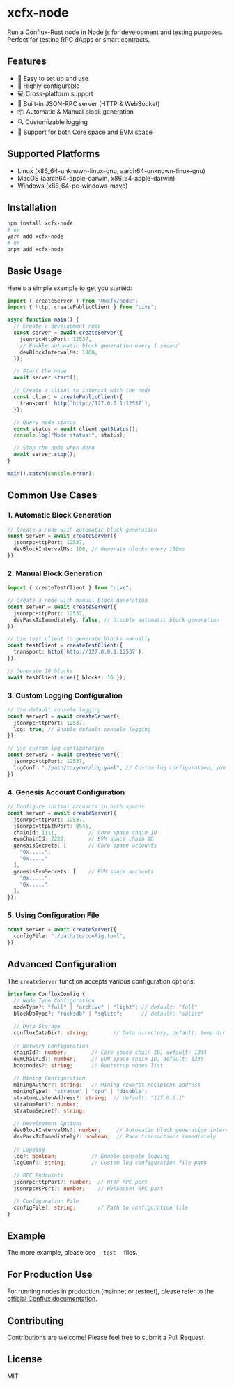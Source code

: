 # xcfx-node

Run a Conflux-Rust node in Node.js for development and testing purposes. Perfect for testing RPC dApps or smart contracts.

## Features

- 🚀 Easy to set up and use
- 🔧 Highly configurable
- 💻 Cross-platform support
- 🔌 Built-in JSON-RPC server (HTTP & WebSocket)
- 📦 Automatic & Manual block generation
- 🔍 Customizable logging
- 💎 Support for both Core space and EVM space

## Supported Platforms

- Linux (x86_64-unknown-linux-gnu, aarch64-unknown-linux-gnu)
- MacOS (aarch64-apple-darwin, x86_64-apple-darwin)
- Windows (x86_64-pc-windows-msvc)

## Installation

```bash
npm install xcfx-node
# or
yarn add xcfx-node
# or
pnpm add xcfx-node
```

## Basic Usage

Here's a simple example to get you started:

```ts
import { createServer } from "@xcfx/node";
import { http, createPublicClient } from "cive";

async function main() {
  // Create a development node
  const server = await createServer({
    jsonrpcHttpPort: 12537,
    // Enable automatic block generation every 1 second
    devBlockIntervalMs: 1000,
  });

  // Start the node
  await server.start();

  // Create a client to interact with the node
  const client = createPublicClient({
    transport: http(`http://127.0.0.1:12537`),
  });

  // Query node status
  const status = await client.getStatus();
  console.log("Node status:", status);

  // Stop the node when done
  await server.stop();
}

main().catch(console.error);
```

## Common Use Cases

### 1. Automatic Block Generation

```ts
// Create a node with automatic block generation
const server = await createServer({
  jsonrpcHttpPort: 12537,
  devBlockIntervalMs: 100, // Generate blocks every 100ms
});
```

### 2. Manual Block Generation

```ts
import { createTestClient } from "cive";

// Create a node with manual block generation
const server = await createServer({
  jsonrpcHttpPort: 12537,
  devPackTxImmediately: false, // Disable automatic block generation
});

// Use test client to generate blocks manually
const testClient = createTestClient({
  transport: http(`http://127.0.0.1:12537`),
});

// Generate 10 blocks
await testClient.mine({ blocks: 10 });
```

### 3. Custom Logging Configuration

```ts
// Use default console logging
const server1 = await createServer({
  jsonrpcHttpPort: 12537,
  log: true, // Enable default console logging
});

// Use custom log configuration
const server2 = await createServer({
  jsonrpcHttpPort: 12537,
  logConf: "./path/to/your/log.yaml", // Custom log configuration, you can use the default log configuration file in configs/log.yaml
});
```

### 4. Genesis Account Configuration

```ts
// Configure initial accounts in both spaces
const server = await createServer({
  jsonrpcHttpPort: 12537,
  jsonrpcHttpEthPort: 8545,
  chainId: 1111,          // Core space chain ID
  evmChainId: 2222,       // EVM space chain ID
  genesisSecrets: [       // Core space accounts
    "0x.....",
    "0x....."
  ],
  genesisEvmSecrets: [    // EVM space accounts
    "0x.....",
    "0x....."
  ],
});
```

### 5. Using Configuration File

```ts
const server = await createServer({
  configFile: "./path/to/config.toml",
});


```

## Advanced Configuration

The `createServer` function accepts various configuration options:

```ts
interface ConfluxConfig {
  // Node Type Configuration
  nodeType?: "full" | "archive" | "light"; // default: "full"
  blockDbType?: "rocksdb" | "sqlite";      // default: "sqlite"
  
  // Data Storage
  confluxDataDir?: string;        // Data directory, default: temp dir
  
  // Network Configuration
  chainId?: number;        // Core space chain ID, default: 1234
  evmChainId?: number;     // EVM space chain ID, default: 1235
  bootnodes?: string;      // Bootstrap nodes list
  
  // Mining Configuration
  miningAuthor?: string;   // Mining rewards recipient address
  miningType?: "stratum" | "cpu" | "disable";
  stratumListenAddress?: string;  // default: "127.0.0.1"
  stratumPort?: number;
  stratumSecret?: string;
  
  // Development Options
  devBlockIntervalMs?: number;     // Automatic block generation interval
  devPackTxImmediately?: boolean;  // Pack transactions immediately
  
  // Logging
  log?: boolean;           // Enable console logging
  logConf?: string;        // Custom log configuration file path
  
  // RPC Endpoints
  jsonrpcHttpPort?: number;  // HTTP RPC port
  jsonrpcWsPort?: number;    // WebSocket RPC port

  // Configuration File
  configFile?: string;       // Path to configuration file
}
```
## Example

The more example, please see `__test__` files.

## For Production Use

For running nodes in production (mainnet or testnet), please refer to the [official Conflux documentation](https://www.confluxdocs.com/docs/category/run-a-node).

## Contributing

Contributions are welcome! Please feel free to submit a Pull Request.

## License

MIT
